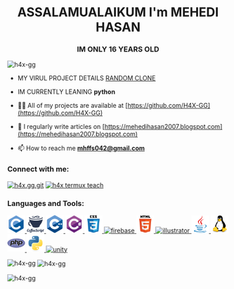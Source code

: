<h1 align="center">ASSALAMUALAIKUM I'm MEHEDI HASAN</h1>
<h3 align="center">IM ONLY 16 YEARS OLD</h3>

<p align="left"> <img src="https://komarev.com/ghpvc/?username=h4x-gg&label=Profile%20views&color=0e75b6&style=flat" alt="h4x-gg" /> </p>

- MY VIRUL PROJECT DETAILS [RANDOM CLONE](https://github.com/H4X-GG/RANDOM)

- IM CURRENTLY LEANING **python**

- 👨‍💻 All of my projects are available at [https://github.com/H4X-GG](https://github.com/H4X-GG)

- 📝 I regularly write articles on [https://mehedihasan2007.blogspot.com](https://mehedihasan2007.blogspot.com)

- 📫 How to reach me **mhffs042@gmail.com**

<h3 align="left">Connect with me:</h3>
<p align="left">
<a href="https://fb.com/h4x.gg.git" target="blank"><img align="center" src="https://raw.githubusercontent.com/rahuldkjain/github-profile-readme-generator/master/src/images/icons/Social/facebook.svg" alt="h4x.gg.git" height="30" width="40" /></a>
<a href="https://www.youtube.com/c/h4x termux teach" target="blank"><img align="center" src="https://raw.githubusercontent.com/rahuldkjain/github-profile-readme-generator/master/src/images/icons/Social/youtube.svg" alt="h4x termux teach" height="30" width="40" /></a>
</p>

<h3 align="left">Languages and Tools:</h3>
<p align="left"> <a href="https://www.cprogramming.com/" target="_blank" rel="noreferrer"> <img src="https://raw.githubusercontent.com/devicons/devicon/master/icons/c/c-original.svg" alt="c" width="40" height="40"/> </a> <a href="https://offeescript.org" target="_blank" rel="noreferrer"> <img src="https://raw.githubusercontent.com/devicons/devicon/master/icons/coffeescript/coffeescript-original-wordmark.svg" alt="coffeescript" width="40" height="40"/> </a> <a href="https://www.w3schools.com/cpp/" target="_blank" rel="noreferrer"> <img src="https://raw.githubusercontent.com/devicons/devicon/master/icons/cplusplus/cplusplus-original.svg" alt="cplusplus" width="40" height="40"/> </a> <a href="https://www.w3schools.com/cs/" target="_blank" rel="noreferrer"> <img src="https://raw.githubusercontent.com/devicons/devicon/master/icons/csharp/csharp-original.svg" alt="csharp" width="40" height="40"/> </a> <a href="https://www.w3schools.com/css/" target="_blank" rel="noreferrer"> <img src="https://raw.githubusercontent.com/devicons/devicon/master/icons/css3/css3-original-wordmark.svg" alt="css3" width="40" height="40"/> </a> <a href="https://firebase.google.com/" target="_blank" rel="noreferrer"> <img src="https://www.vectorlogo.zone/logos/firebase/firebase-icon.svg" alt="firebase" width="40" height="40"/> </a> <a href="https://www.w3.org/html/" target="_blank" rel="noreferrer"> <img src="https://raw.githubusercontent.com/devicons/devicon/master/icons/html5/html5-original-wordmark.svg" alt="html5" width="40" height="40"/> </a> <a href="https://www.adobe.com/in/products/illustrator.html" target="_blank" rel="noreferrer"> <img src="https://www.vectorlogo.zone/logos/adobe_illustrator/adobe_illustrator-icon.svg" alt="illustrator" width="40" height="40"/> </a> <a href="https://www.java.com" target="_blank" rel="noreferrer"> <img src="https://raw.githubusercontent.com/devicons/devicon/master/icons/java/java-original.svg" alt="java" width="40" height="40"/> </a> <a href="https://www.linux.org/" target="_blank" rel="noreferrer"> <img src="https://raw.githubusercontent.com/devicons/devicon/master/icons/linux/linux-original.svg" alt="linux" width="40" height="40"/> </a> <a href="https://www.php.net" target="_blank" rel="noreferrer"> <img src="https://raw.githubusercontent.com/devicons/devicon/master/icons/php/php-original.svg" alt="php" width="40" height="40"/> </a> <a href="https://www.python.org" target="_blank" rel="noreferrer"> <img src="https://raw.githubusercontent.com/devicons/devicon/master/icons/python/python-original.svg" alt="python" width="40" height="40"/> </a> <a href="https://unity.com/" target="_blank" rel="noreferrer"> <img src="https://www.vectorlogo.zone/logos/unity3d/unity3d-icon.svg" alt="unity" width="40" height="40"/> </a> </p>

<p><img align="left" src="https://github-readme-stats.vercel.app/api/top-langs?username=h4x-gg&show_icons=true&locale=en&layout=compact" alt="h4x-gg" /></p>

<p>&nbsp;<img align="center" src="https://github-readme-stats.vercel.app/api?username=h4x-gg&show_icons=true&locale=en" alt="h4x-gg" /></p>

<p><img align="center" src="https://github-readme-streak-stats.herokuapp.com/?user=h4x-gg&" alt="h4x-gg" /></p>

